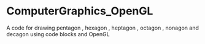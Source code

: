 # ComputerGraphics_OpenGL
A code for drawing pentagon , hexagon , heptagon , octagon , nonagon and decagon  using code blocks and OpenGL
